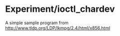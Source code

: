 # Experiment/ioctl_chardev

A simple sample program from http://www.tldp.org/LDP/lkmpg/2.4/html/x856.html
